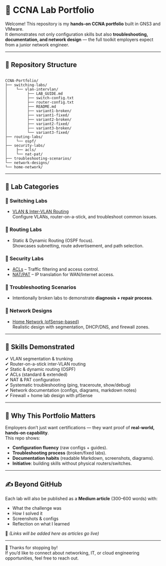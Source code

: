 # 🧰 CCNA Lab Portfolio

Welcome! This repository is my **hands-on CCNA portfolio** built in GNS3 and VMware.  
It demonstrates not only configuration skills but also **troubleshooting, documentation, and network design** — the full toolkit employers expect from a junior network engineer.

---

## 📂 Repository Structure

```

CCNA-Portfolio/
├── switching-labs/
│    └── vlan-intervlan/
│         ├── LAB_GUIDE.md
│         ├── switch-config.txt
│         ├── router-config.txt
│         ├── README.md
│         ├── variant1-broken/
│         ├── variant1-fixed/
│         ├── variant2-broken/
│         ├── variant2-fixed/
│         ├── variant3-broken/
│         └── variant3-fixed/
├── routing-labs/
│    └── ospf/
├── security-labs/
│    ├── acls/
│    └── nat-pat/
├── troubleshooting-scenarios/
└── network-designs/
└── home-network/

```

---

## 🔹 Lab Categories

### 🔸 Switching Labs
- [VLAN & Inter-VLAN Routing](./switching-labs/vlan-intervlan/)  
  Configure VLANs, router-on-a-stick, and troubleshoot common issues.  

### 🔸 Routing Labs
- Static & Dynamic Routing (OSPF focus).  
  Showcases subnetting, route advertisement, and path selection.  

### 🔸 Security Labs
- [ACLs](./security-labs/acls/) – Traffic filtering and access control.  
- [NAT/PAT](./security-labs/nat-pat/) – IP translation for WAN/Internet access.  

### 🔸 Troubleshooting Scenarios
- Intentionally broken labs to demonstrate **diagnosis + repair process**.  

### 🔸 Network Designs
- [Home Network (pfSense-based)](./network-designs/home-network/)  
  Realistic design with segmentation, DHCP/DNS, and firewall zones.  

---

## 🧩 Skills Demonstrated

✔ VLAN segmentation & trunking  
✔ Router-on-a-stick inter-VLAN routing  
✔ Static & dynamic routing (OSPF)  
✔ ACLs (standard & extended)  
✔ NAT & PAT configuration  
✔ Systematic troubleshooting (ping, traceroute, show/debug)  
✔ Network documentation (configs, diagrams, markdown notes)  
✔ Firewall + home lab design with pfSense  

---

## 📖 Why This Portfolio Matters

Employers don’t just want certifications — they want proof of **real-world, hands-on capability**.  
This repo shows:

- **Configuration fluency** (raw configs + guides).  
- **Troubleshooting process** (broken/fixed labs).  
- **Documentation habits** (readable Markdown, screenshots, diagrams).  
- **Initiative**: building skills without physical routers/switches.

---

## ✍️ Beyond GitHub

Each lab will also be published as a **Medium article** (300–600 words) with:  
- What the challenge was  
- How I solved it  
- Screenshots & configs  
- Reflection on what I learned  

📎 *(Links will be added here as articles go live)*

---

👋 Thanks for stopping by!  
If you’d like to connect about networking, IT, or cloud engineering opportunities, feel free to reach out.
